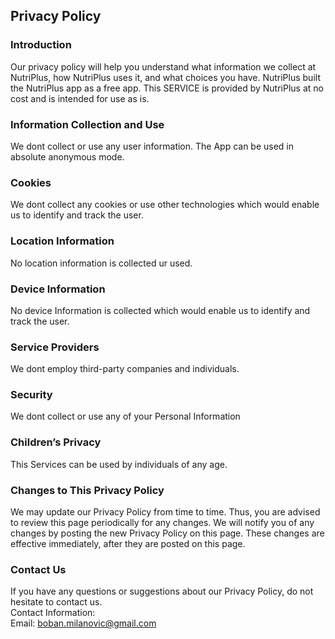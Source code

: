 Privacy Policy  
----------------

### Introduction  
Our privacy policy will help you understand what information we collect at NutriPlus, how NutriPlus uses it, and what choices you have.
NutriPlus built the NutriPlus app as a free app. This SERVICE is provided by NutriPlus at no cost and is intended for use as is.

### Information Collection and Use  
We dont collect or use any user information. The App can be used in absolute anonymous mode.

### Cookies  
We dont collect any cookies or use other technologies which would enable us to identify and track the user.  

### Location Information  
No location information is collected ur used.

### Device Information  
No device Information is collected which would enable us to identify and track the user.  

### Service Providers  
We dont employ third-party companies and individuals. 

### Security  
We dont collect or use any of your Personal Information  

### Children’s Privacy  
This Services can be used by individuals of any age.  

### Changes to This Privacy Policy  
We may update our Privacy Policy from time to time. Thus, you are advised to review this page periodically for any changes. We will notify you of any changes by posting the new Privacy Policy on this page. These changes are effective immediately, after they are posted on this page.  

### Contact Us  
If you have any questions or suggestions about our Privacy Policy, do not hesitate to contact us.  
Contact Information:  
Email: boban.milanovic@gmail.com
